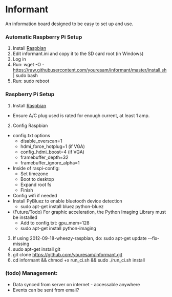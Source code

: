 Informant
=========
An information board designed to be easy to set up and use.

### Automatic Raspberry Pi Setup
1. Install [Raspbian](http://www.raspberrypi.org/downloads)
2. Edit informant.ini and copy it to the SD card root (in Windows)
2. Log in
3. Run: wget -O - https://raw.githubusercontent.com/youresam/informant/master/install.sh | sudo bash
4. Run: sudo reboot


### Raspberry Pi Setup
1. Install [Raspbian](http://www.raspberrypi.org/downloads)
  * Ensure A/C plug used is rated for enough current, at least 1 amp.
2. Config Raspbian
  * config.txt options
    * disable_overscan=1
    * hdmi_force_hotplug=1 (if VGA)
    * config_hdmi_boost=4 (if VGA)
    * framebuffer_depth=32
    * framebuffer_ignore_alpha=1
  * Inside of raspi-config:
    * Set timezone
    * Boot to desktop
    * Expand root fs
    * Finish
  * Config wifi if needed
  * Install PyBluez to enable bluetooth device detection
    * sudo apt-get install bluez python-bluez
  * (Future/Todo) For graphic acceleration, the Python Imaging Library must be installed
    * Add to config.txt: gpu_mem=128
    * sudo apt-get install python-imaging
3. If using 2012-09-18-wheezy-raspbian, do: sudo apt-get update --fix-missing
4. sudo apt-get install git
5. git clone https://github.com/youresam/informant.git
6. cd informant && chmod +x run_ci.sh && sudo ./run_ci.sh install

### (todo) Management:
* Data synced from server on internet - accessable anywhere
* Events can be sent from email?

